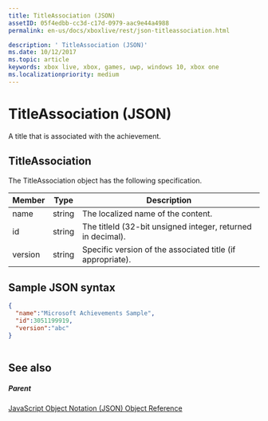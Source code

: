 ```yaml
---
title: TitleAssociation (JSON)
assetID: 05f4edbb-cc3d-c17d-0979-aac9e44a4988
permalink: en-us/docs/xboxlive/rest/json-titleassociation.html

description: ' TitleAssociation (JSON)'
ms.date: 10/12/2017
ms.topic: article
keywords: xbox live, xbox, games, uwp, windows 10, xbox one
ms.localizationpriority: medium
---
```

# TitleAssociation (JSON)
A title that is associated with the achievement. 
<a id="ID4EN"></a>

 
## TitleAssociation
 
The TitleAssociation object has the following specification.
 
| Member| Type| Description| 
| --- | --- | --- | 
| name| string| The localized name of the content.| 
| id| string| The titleId (32-bit unsigned integer, returned in decimal).| 
| version| string| Specific version of the associated title (if appropriate).| 
  
<a id="ID4E4B"></a>

 
## Sample JSON syntax
 

```json
{
  "name":"Microsoft Achievements Sample",
  "id":3051199919,
  "version":"abc"
}
    
```

  
<a id="ID4EGC"></a>

 
## See also
 
<a id="ID4EIC"></a>

 
##### Parent 

[JavaScript Object Notation (JSON) Object Reference](atoc-xboxlivews-reference-json.md)

   